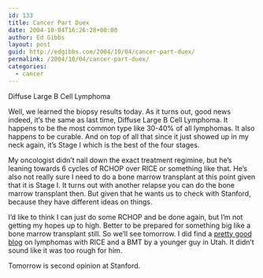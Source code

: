 ```yaml
---
id: 133
title: Cancer Part Duex
date: 2004-10-04T16:26:28+00:00
author: Ed Gibbs
layout: post
guid: http://edgibbs.com/2004/10/04/cancer-part-duex/
permalink: /2004/10/04/cancer-part-duex/
categories:
  - cancer
---
```

Diffuse Large B Cell Lymphoma

Well, we learned the biopsy results today. As it turns out, good news indeed, it&#8217;s the same as last time, Diffuse Large B Cell Lymphoma. It happens to be the most common type like 30-40% of all lymphomas. It also happens to be curable. And on top of all that since it just showed up in my neck again, it&#8217;s Stage I which is the best of the four stages.

My oncologist didn&#8217;t nail down the exact treatment regimine, but he&#8217;s leaning towards 6 cycles of RCHOP over RICE or something like that. He&#8217;s also not really sure I need to do a bone marrow transplant at this point given that it is Stage I. It turns out with another relapse you can do the bone marrow transplant then. But given that he wants us to check with Stanford, because they have different ideas on things.

I&#8217;d like to think I can just do some RCHOP and be done again, but I&#8217;m not getting my hopes up to high. Better to be prepared for something big like a bone marrow transplant still. So we&#8217;ll see tomorrow. I did find a [pretty good blog](http://www.lymphomajournal.com/journal.html) on lymphomas with RICE and a BMT by a younger guy in Utah. It didn&#8217;t sound like it was too rough for him.

Tomorrow is second opinion at Stanford.